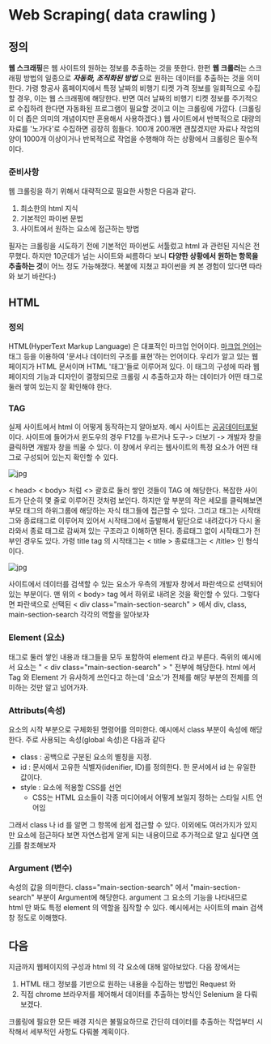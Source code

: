 # Web Scraping( data crawling )
## 정의
**웹 스크래핑**은 웹 사이트의 원하는 정보를 추출하는 것을 뜻한다. 한편 **웹 크롤러**는 스크래핑 방법의 일종으로 ***자동화, 조직화된 방법*** 으로 원하는 데이터를 추출하는 것을 의미한다. 가령 항공사 홈페이지에서 특정 날짜의 비행기 티켓 가격 정보를 일회적으로 수집할 경우, 이는 웹 스크래핑에 해당한다. 반면 여러 날짜의 비행기 티켓 정보를 주기적으로 수집하려 한다면 자동화된 프로그램이 필요할 것이고 이는 크롤링에 가깝다. (크롤링이 더 좁은 의미의 개념이지만 혼용해서 사용하겠다.)
웹 사이트에서 반복적으로 대량의 자료를 '노가다'로 수집하면 굉장히 힘들다. 100개 200개면 괜찮겠지만 자료나 작업의 양이 1000개 이상이거나 반복적으로 작업을 수행해야 하는 상황에서 크롤링은 필수적이다. 

### 준비사항

웹 크롤링을 하기 위해서 대략적으로 필요한 사항은 다음과 같다.
 1. 최소한의 html 지식
 2. 기본적인 파이썬 문법
 3. 사이트에서 원하는 요소에 접근하는 방법
 
 필자는 크롤링을 시도하기 전에 기본적인 파이썬도 서툴렀고 html 과 관련된 지식은 전무했다. 하지만 10군데가 넘는 사이트와 씨름하다 보니 **다양한 상황에서 원하는 항목을 추출하는 것**이 어느 정도 가능해졌다.  복붙에 지쳤고 파이썬을 켜 본 경험이 있다면 따라와 보기 바란다:)
 
## HTML
### 정의
HTML(HyperText Markup Language) 은 대표적인 마크업 언어이다. [마크업 언어](https://ko.wikipedia.org/wiki/%EB%A7%88%ED%81%AC%EC%97%85_%EC%96%B8%EC%96%B4)는 태그 등을 이용하여 '문서나 데이터의 구조를 표현'하는 언어이다.  우리가 알고 있는 웹 페이지가 HTML 문서이며 HTML '태그'들로 이루어져 있다. 이 태그의 구성에 따라 웹페이지의 기능과 디자인이 결정되므로 크롤링 시 추출하고자 하는 데이터가 어떤 태그로 둘러 쌓여 있는지 잘 확인해야 한다.
### TAG
실제 사이트에서 html 이 어떻게 동작하는지 알아보자. 예시 사이트는 [공공데이터포털](https://www.data.go.kr/index.do)이다.  사이트에 들어가서 윈도우의 경우 F12를 누르거나 도구-> 더보기 -> 개발자 창을 클릭하면 개발자 창을 띄울 수 있다.  이 창에서 우리는 웹사이트의 특정 요소가 어떤 태그로 구성되어 있는지 확인할 수 있다. 

![jpg](http://soungwoolee.github.io/images/html_tag.jpg)


< head> < body>  처럼  <> 괄호로 둘러 쌓인 것들이 TAG 에 해당한다. 복잡한 사이트가 단순히 몇 줄로 이루어진 것처럼 보인다. 하지만  앞 부분의 작은 세모를 클릭해보면 부모 태그의 하위그룹에 해당하는 자식 태그들에 접근할 수 있다.  그리고 태그는 시작태그와 종료태그로 이루어져 있어서 시작태그에서 출발해서 밑단으로 내려갔다가 다시 올라와서 종료 태그로 감싸져 있는 구조라고 이해하면 된다.  종료태그 없이 시작태그가 전부인 경우도 있다. 가령 title tag 의 시작태그는 < title > 종료태그는 < /title> 인 형식이다.

![jpg](http://soungwoolee.github.io/images/html_tag_2.jpg)

사이트에서 데이터를 검색할 수 있는 요소가 우측의 개발자 창에서 파란색으로 선택되어 있는 부분이다. 맨 위의 < body> tag 에서 하위로 내려온 것을 확인할 수 있다. 그렇다면 파란색으로 선택된 < div class="main-section-search" > 에서 div, class, main-section-search 각각의 역할을 알아보자

### Element (요소)
태그로 둘러 쌓인 내용과 태그들을 모두 포함하여 element 라고 부른다. 즉위의 예시에서 요소는 " < div class="main-section-search" > " 전부에 해당한다. html 에서 Tag 와 Element 가 유사하게 쓰인다고 하는데 '요소'가 전체를 해당 부분의 전체를 의미하는 것만 알고 넘어가자.

### Attributs(속성)
요소의 시작 부분으로 구체화된 명령어를 의미한다.  예시에서 class 부분이 속성에 해당한다. 주로 사용되는 속성(global 속성)은 다음과 같다 
-  class : 공백으로 구분된 요소의 별칭을 지정.
-  id : 문서에서 고유한 식별자(idenifier, ID)를 정의한다. 한 문서에서 id 는 유일한 값이다.
- style : 요소에 적용할 CSS를 선언
	- CSS는 HTML 요소들이 각종 미디어에서 어떻게 보일지 정하는 스타일 시트 언어임

그래서 class 나 id 를 알면 그 항목에 쉽게 접근할 수 있다.
이외에도 여러가지가 있지만 요소에 접근하다 보면 자연스럽게 알게 되는 내용이므로 추가적으로 알고 싶다면 [여기](https://heropy.blog/2019/05/26/html-elements/)를 참조해보자

### Argument (변수)
속성의 값을 의미한다.  class="main-section-search" 에서 "main-section-search" 부분이 Argument에 해당한다. argument 그 요소의 기능을 나타내므로 html 만 봐도 특정 element 의 역할을 짐작할 수 있다. 예시에서는 사이트의 main 검색창 정도로 이해했다.

## 다음

지금까지 웹페이지의 구성과 html 의 각 요소에 대해 알아보았다. 다음 장에서는 
 1.  HTML 태그 정보를 기반으로 원하는 내용을 수집하는 방법인 Request 와
 2. 직접 chrome 브라우저를 제어해서 데이터를 추출하는 방식인 Selenium 을 다뤄보겠다.

크롤링에 필요한 모든 배경 지식은 불필요하므로 간단히 데이터를 추출하는 작업부터 시작해서 세부적인 사항도 다뤄볼 계획이다.

